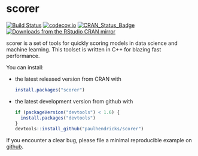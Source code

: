 <!-- README.md is generated from README.Rmd. Please edit that file -->
scorer
======

[![Build Status](https://travis-ci.org/paulhendricks/scorer.png?branch=master)](https://travis-ci.org/paulhendricks/scorer) [![codecov.io](http://codecov.io/github/paulhendricks/scorer/coverage.svg?branch=master)](http://codecov.io/github/paulhendricks/scorer?branch=master) [![CRAN\_Status\_Badge](http://www.r-pkg.org/badges/version/scorer)](http://cran.r-project.org/package=scorer) [![Downloads from the RStudio CRAN mirror](http://cranlogs.r-pkg.org/badges/scorer)](http://cran.rstudio.com/package=scorer)

scorer is a set of tools for quickly scoring models in data science and machine learning. This toolset is written in C++ for blazing fast performance.

You can install:

-   the latest released version from CRAN with

    ``` r
    install.packages("scorer")
    ```

-   the latest development version from github with

    ``` r
    if (packageVersion("devtools") < 1.6) {
      install.packages("devtools")
    }
    devtools::install_github("paulhendricks/scorer")
    ```

If you encounter a clear bug, please file a minimal reproducible example on [github](https://github.com/paulhendricks/scorer/issues).
